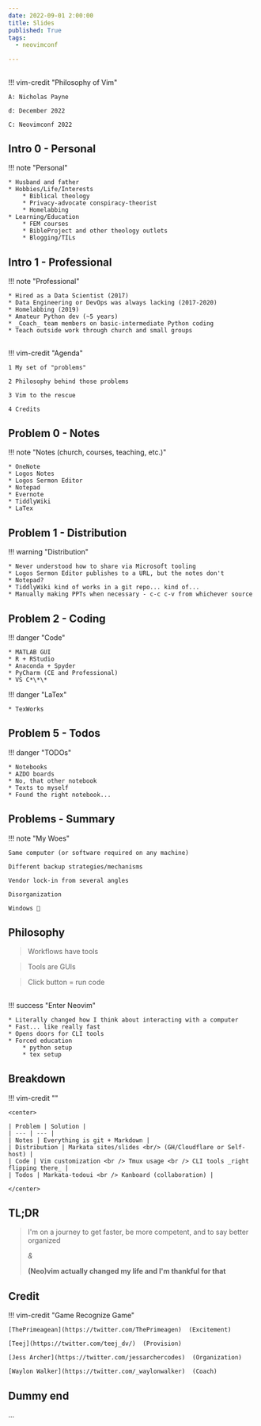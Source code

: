 ```yaml
---
date: 2022-09-01 2:00:00
title: Slides
published: True
tags:
  - neovimconf

---
```


## 

!!! vim-credit "Philosophy of Vim"

    A: Nicholas Payne

    d: December 2022

    C: Neovimconf 2022

## Intro 0 - Personal

!!! note "Personal"

    * Husband and father
    * Hobbies/Life/Interests
        * Biblical theology
        * Privacy-advocate conspiracy-theorist
        * Homelabbing
    * Learning/Education
        * FEM courses
        * BibleProject and other theology outlets
        * Blogging/TILs

## Intro 1 - Professional

!!! note "Professional"

    * Hired as a Data Scientist (2017)
    * Data Engineering or DevOps was always lacking (2017-2020)
    * Homelabbing (2019)
    * Amateur Python dev (~5 years)
    * _Coach_ team members on basic-intermediate Python coding
    * Teach outside work through church and small groups

## 

!!! vim-credit "Agenda"

    1 My set of "problems"

    2 Philosophy behind those problems

    3 Vim to the rescue

    4 Credits

## Problem 0 - Notes

<!-- * Notes (church, courses, teaching, etc.) -->
!!! note "Notes (church, courses, teaching, etc.)"

    * OneNote
    * Logos Notes
    * Logos Sermon Editor
    * Notepad
    * Evernote
    * TiddlyWiki
    * LaTex

## Problem 1 - Distribution
<!-- * Distribution -->
!!! warning "Distribution"

    * Never understood how to share via Microsoft tooling
    * Logos Sermon Editor publishes to a URL, but the notes don't
    * Notepad?
    * TiddlyWiki kind of works in a git repo... kind of...
    * Manually making PPTs when necessary - c-c c-v from whichever source

## Problem 2 - Coding
<!-- * Code -->
!!! danger "Code"

    * MATLAB GUI
    * R + RStudio
    * Anaconda + Spyder
    * PyCharm (CE and Professional)
    * VS C*\*\*

!!! danger "LaTex"

    * TexWorks

## Problem 5 - Todos
<!-- * Code -->
!!! danger "TODOs"

    * Notebooks
    * AZDO boards
    * No, that other notebook
    * Texts to myself 
    * Found the right notebook...


## Problems - Summary

!!! note "My Woes"

    Same computer (or software required on any machine)

    Different backup strategies/mechanisms

    Vendor lock-in from several angles

    Disorganization

    Windows 🤢

## Philosophy

> Workflows have tools

> Tools are GUIs

> Click button = run code

## 

!!! success "Enter Neovim"

    * Literally changed how I think about interacting with a computer
    * Fast... like really fast
    * Opens doors for CLI tools
    * Forced education
        * python setup
        * tex setup


<!-- Notes: -->
<!-- 0. A computer no longer was just Windows or Mac... I moved into Linux around -->
<!--    the same time and began to conceptually understand what Windows offered, and -->
<!--    how I could get a more tailored experience of the only things I actually -->
<!--    want, out of a Linux environment -->
<!-- 1. Moving around in Vim is incredibly fast - using the mouse hurts my shoulder now -->
<!-- 2. Being in the terminal makes CLI tools natural (Waylon's talk) -->
<!-- 3. NOT using canned solutions, like VS C***, forced me to learn more about my -->
<!--    development workflow, understand the tools I use, configure them how I want, -->
<!--    and because I've done that I can now better coach others around me whether -->
<!--    they use vim or not -->



## Breakdown

!!! vim-credit ""

    <center>

    | Problem | Solution |
    | --- | --- |
    | Notes | Everything is git + Markdown | 
    | Distribution | Markata sites/slides <br/> (GH/Cloudflare or Self-host) |
    | Code | Vim customization <br /> Tmux usage <br /> CLI tools _right flipping there_ |
    | Todos | Markata-todoui <br /> Kanboard (collaboration) |

    </center>


## TL;DR

>I'm on a journey to get faster, be more competent, and to say better organized
>
>*&*
>
>__(Neo)vim actually changed my life and I'm thankful for that__


## Credit

!!! vim-credit "Game Recognize Game"

    [ThePrimeagean](https://twitter.com/ThePrimeagen)  (Excitement)

    [Teej](https://twitter.com/teej_dv/)  (Provision)

    [Jess Archer](https://twitter.com/jessarchercodes)  (Organization)

    [Waylon Walker](https://twitter.com/_waylonwalker)  (Coach)

## Dummy end
...
